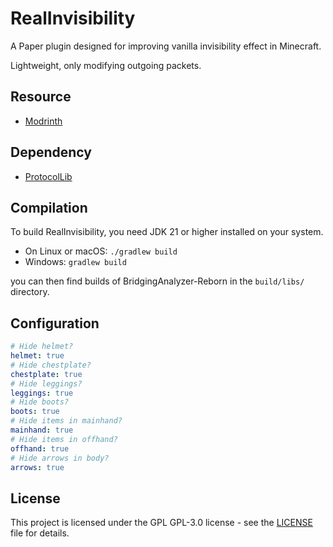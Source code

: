 # RealInvisibility

A Paper plugin designed for improving vanilla invisibility effect in Minecraft.

Lightweight, only modifying outgoing packets.


## Resource

* [Modrinth](https://modrinth.com/plugin/realinvisibility)


## Dependency

* [ProtocolLib](https://github.com/dmulloy2/ProtocolLib)


## Compilation

To build RealInvisibility, you need JDK 21 or higher installed on your system.

* On Linux or macOS: `./gradlew build`
* Windows: `gradlew build`

you can then find builds of BridgingAnalyzer-Reborn in the `build/libs/` directory.


## Configuration

```yml
# Hide helmet?
helmet: true
# Hide chestplate?
chestplate: true
# Hide leggings?
leggings: true
# Hide boots?
boots: true
# Hide items in mainhand?
mainhand: true
# Hide items in offhand?
offhand: true
# Hide arrows in body?
arrows: true
```


## License

This project is licensed under the GPL GPL-3.0 license - see the [LICENSE](LICENSE) file for details.